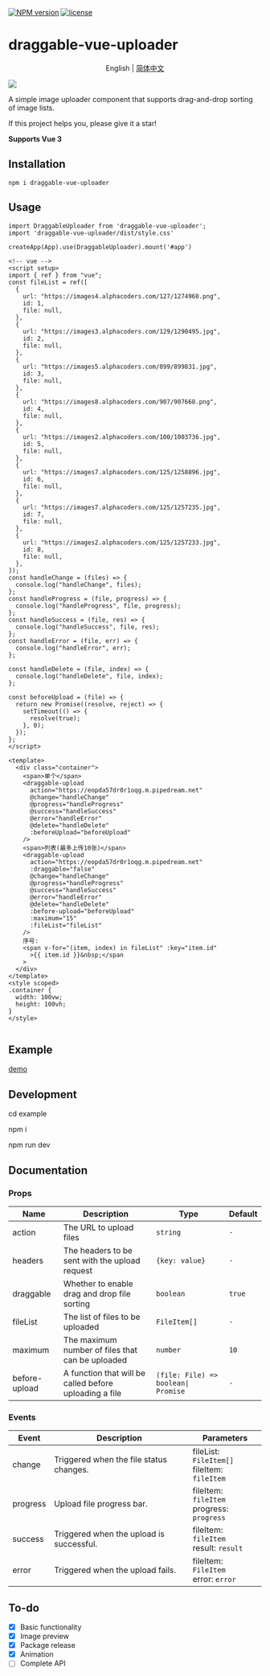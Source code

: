 
[![NPM version][npm-image]][npm-url]
<a href="https://github.com/l1uqi/draggable-vue-uploader/blob/main/LICENSE">
    <img alt="license" src="https://img.shields.io/badge/license-MIT-brightgreen">
</a>

[npm-image]: https://img.shields.io/npm/v/draggable-vue-uploader
[npm-url]: https://www.npmjs.com/package/draggable-vue-uploader
# draggable-vue-uploader

<div align="center">

English | [简体中文](./README.md)

</div>

![](https://github.com/l1uqi/PicGo/blob/main/blog/draggable.gif?raw=true)

A simple image uploader component that supports drag-and-drop sorting of image lists.

If this project helps you, please give it a star!

**Supports Vue 3**

## Installation
```
npm i draggable-vue-uploader
```

## Usage
```
import DraggableUploader from 'draggable-vue-uploader';
import 'draggable-vue-uploader/dist/style.css'

createApp(App).use(DraggableUploader).mount('#app')

<!-- vue -->
<script setup>
import { ref } from "vue";
const fileList = ref([
  {
    url: "https://images4.alphacoders.com/127/1274960.png",
    id: 1,
    file: null,
  },
  {
    url: "https://images3.alphacoders.com/129/1290495.jpg",
    id: 2,
    file: null,
  },
  {
    url: "https://images5.alphacoders.com/899/899831.jpg",
    id: 3,
    file: null,
  },
  {
    url: "https://images8.alphacoders.com/907/907668.png",
    id: 4,
    file: null,
  },
  {
    url: "https://images2.alphacoders.com/100/1003736.jpg",
    id: 5,
    file: null,
  },
  {
    url: "https://images7.alphacoders.com/125/1258896.jpg",
    id: 6,
    file: null,
  },
  {
    url: "https://images7.alphacoders.com/125/1257235.jpg",
    id: 7,
    file: null,
  },
  {
    url: "https://images2.alphacoders.com/125/1257233.jpg",
    id: 8,
    file: null,
  },
]);
const handleChange = (files) => {
  console.log("handleChange", files);
};
const handleProgress = (file, progress) => {
  console.log("handleProgress", file, progress);
};
const handleSuccess = (file, res) => {
  console.log("handleSuccess", file, res);
};
const handleError = (file, err) => {
  console.log("handleError", err);
};

const handleDelete = (file, index) => {
  console.log("handleDelete", file, index);
};

const beforeUpload = (file) => {
  return new Promise((resolve, reject) => {
    setTimeout(() => {
      resolve(true);
    }, 0);
  });
};
</script>

<template>
  <div class="container">
    <span>单个</span>
    <draggable-upload
      action="https://eopda57dr0r1oqg.m.pipedream.net"
      @change="handleChange"
      @progress="handleProgress"
      @success="handleSuccess"
      @error="handleError"
      @delete="handleDelete"
      :beforeUpload="beforeUpload"
    />
    <span>列表(最多上传10张)</span>
    <draggable-upload
      action="https://eopda57dr0r1oqg.m.pipedream.net"
      :draggable="false"
      @change="handleChange"
      @progress="handleProgress"
      @success="handleSuccess"
      @error="handleError"
      @delete="handleDelete"
      :before-upload="beforeUpload"
      :maximum="15"
      :fileList="fileList"
    />
    序号:
    <span v-for="(item, index) in fileList" :key="item.id"
      >{{ item.id }}&nbsp;</span
    >
  </div>
</template>
<style scoped>
.container {
  width: 100vw;
  height: 100vh;
}
</style>


```

## Example
[demo](https://hello7cat.com/draggable-vue-uploader/)

## Development

cd example

npm i

npm run dev

## Documentation

### Props
| Name | Description | Type | Default |
| --- | --- | --- | --- |
| action | The URL to upload files | `string` | `-` |
| headers | The headers to be sent with the upload request | `{key: value}` | `-` |
| draggable | Whether to enable drag and drop file sorting | `boolean` | `true` |
| fileList | The list of files to be uploaded | `FileItem[]` | `-` |
| maximum | The maximum number of files that can be uploaded | `number` | `10` |
| before-upload | A function that will be called before uploading a file | `(file: File) => boolean\| Promise` | `-` |

### Events
|Event|Description|Parameters|
|---|---|---|
|change|Triggered when the file status changes.|fileList: `FileItem[]`<br>fileItem: `fileItem`|
|progress|Upload file progress bar.|fileItem: `fileItem`<br>progress: `progress`|
|success|Triggered when the upload is successful.|fileItem: `fileItem`<br>result: `result`|
|error|Triggered when the upload fails.|fileItem: `FileItem`<br>error: `error`|

## To-do

- [x] Basic functionality
- [x] Image preview
- [x] Package release
- [x] Animation
- [ ] Complete API